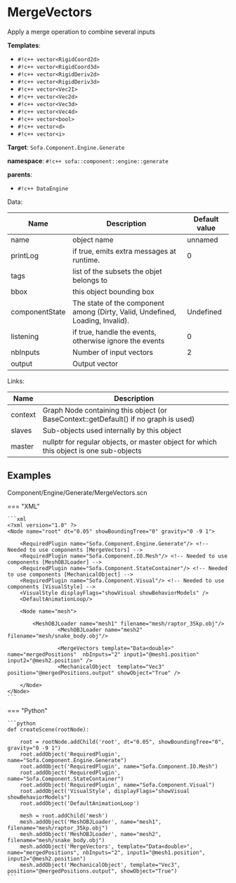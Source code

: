 # MergeVectors

Apply a merge operation to combine several inputs


__Templates__:

- `#!c++ vector<RigidCoord2d>`
- `#!c++ vector<RigidCoord3d>`
- `#!c++ vector<RigidDeriv2d>`
- `#!c++ vector<RigidDeriv3d>`
- `#!c++ vector<Vec2I>`
- `#!c++ vector<Vec2d>`
- `#!c++ vector<Vec3d>`
- `#!c++ vector<Vec4d>`
- `#!c++ vector<bool>`
- `#!c++ vector<d>`
- `#!c++ vector<i>`

__Target__: `Sofa.Component.Engine.Generate`

__namespace__: `#!c++ sofa::component::engine::generate`

__parents__: 

- `#!c++ DataEngine`

Data: 

<table>
<thead>
    <tr>
        <th>Name</th>
        <th>Description</th>
        <th>Default value</th>
    </tr>
</thead>
<tbody>
	<tr>
		<td>name</td>
		<td>
object name
</td>
		<td>unnamed</td>
	</tr>
	<tr>
		<td>printLog</td>
		<td>
if true, emits extra messages at runtime.
</td>
		<td>0</td>
	</tr>
	<tr>
		<td>tags</td>
		<td>
list of the subsets the objet belongs to
</td>
		<td></td>
	</tr>
	<tr>
		<td>bbox</td>
		<td>
this object bounding box
</td>
		<td></td>
	</tr>
	<tr>
		<td>componentState</td>
		<td>
The state of the component among (Dirty, Valid, Undefined, Loading, Invalid).
</td>
		<td>Undefined</td>
	</tr>
	<tr>
		<td>listening</td>
		<td>
if true, handle the events, otherwise ignore the events
</td>
		<td>0</td>
	</tr>
	<tr>
		<td>nbInputs</td>
		<td>
Number of input vectors
</td>
		<td>2</td>
	</tr>
	<tr>
		<td>output</td>
		<td>
Output vector
</td>
		<td></td>
	</tr>

</tbody>
</table>

Links: 

| Name | Description |
| ---- | ----------- |
|context|Graph Node containing this object (or BaseContext::getDefault() if no graph is used)|
|slaves|Sub-objects used internally by this object|
|master|nullptr for regular objects, or master object for which this object is one sub-objects|



## Examples

Component/Engine/Generate/MergeVectors.scn

=== "XML"

    ```xml
    <?xml version="1.0" ?>
    <Node name="root" dt="0.05" showBoundingTree="0" gravity="0 -9 1">
        
        <RequiredPlugin name="Sofa.Component.Engine.Generate"/> <!-- Needed to use components [MergeVectors] -->
        <RequiredPlugin name="Sofa.Component.IO.Mesh"/> <!-- Needed to use components [MeshOBJLoader] -->
        <RequiredPlugin name="Sofa.Component.StateContainer"/> <!-- Needed to use components [MechanicalObject] -->
        <RequiredPlugin name="Sofa.Component.Visual"/> <!-- Needed to use components [VisualStyle] -->
        <VisualStyle displayFlags="showVisual showBehaviorModels" />
        <DefaultAnimationLoop/>
        
        <Node name="mesh">
            
    		<MeshOBJLoader name="mesh1" filename="mesh/raptor_35kp.obj"/>  
                    <MeshOBJLoader name="mesh2" filename="mesh/snake_body.obj"/>  
                    
                    <MergeVectors template="Data<double>" name="mergedPositions"  nbInputs="2" input1="@mesh1.position" input2="@mesh2.position" />
                    <MechanicalObject  template="Vec3"  position="@mergedPositions.output" showObject="True" />
                                    
        </Node>
    </Node>
    ```

=== "Python"

    ```python
    def createScene(rootNode):

        root = rootNode.addChild('root', dt="0.05", showBoundingTree="0", gravity="0 -9 1")
        root.addObject('RequiredPlugin', name="Sofa.Component.Engine.Generate")
        root.addObject('RequiredPlugin', name="Sofa.Component.IO.Mesh")
        root.addObject('RequiredPlugin', name="Sofa.Component.StateContainer")
        root.addObject('RequiredPlugin', name="Sofa.Component.Visual")
        root.addObject('VisualStyle', displayFlags="showVisual showBehaviorModels")
        root.addObject('DefaultAnimationLoop')

        mesh = root.addChild('mesh')
        mesh.addObject('MeshOBJLoader', name="mesh1", filename="mesh/raptor_35kp.obj")
        mesh.addObject('MeshOBJLoader', name="mesh2", filename="mesh/snake_body.obj")
        mesh.addObject('MergeVectors', template="Data<double>", name="mergedPositions", nbInputs="2", input1="@mesh1.position", input2="@mesh2.position")
        mesh.addObject('MechanicalObject', template="Vec3", position="@mergedPositions.output", showObject="True")
    ```

